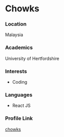 # Chowks

### Location

Malaysia

### Academics

University of Hertfordshire

### Interests

- Coding

### Languages

- React JS

### Profile Link

[chowks](https://github.com/chowks)
